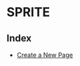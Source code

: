 # SPRITE

## Index

* [Create a New Page](https://github.com/UoMResearchIT/SPRITE/wiki/Creating-a-Page)